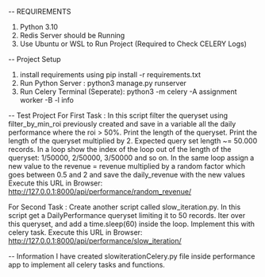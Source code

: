 -- REQUIREMENTS
1. Python 3.10
2. Redis Server should be Running
3. Use Ubuntu or WSL to Run Project (Required to Check CELERY Logs)

-- Project Setup
1. install requirements using pip install -r requirements.txt
2. Run Python Server : python3 manage.py runserver
3. Run Celery Terminal (Seperate): python3 -m celery -A assignment worker -B -l info

-- Test Project
For First Task : 
In this script filter the queryset using filter_by_min_roi previously created and save in a variable all the daily performance where the roi > 50%. Print the length of the queryset. Print the length of the queryset multiplied by 2. Expected query set length ~= 50.000 records. In a loop show the index of the loop out of the length of the queryset: 1/50000, 2/50000, 3/50000 and so on. In the same loop assign a new value to the revenue = revenue multiplied by a random factor which goes between 0.5 and 2 and save the daily_revenue with the new values
Execute this URL in Browser: http://127.0.0.1:8000/api/performance/random_revenue/

For Second Task :
Create another script called slow_iteration.py. In this script get a DailyPerformance queryset limiting it to 50 records. Iter over this queryset, and add a time.sleep(60) inside the loop. Implement this with celery task.
Execute this URL in Browser: http://127.0.0.1:8000/api/performance/slow_iteration/


-- Information
I have created slowiterationCelery.py file inside performance app to implement all celery tasks and functions.
